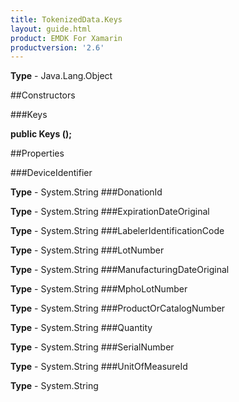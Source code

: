 ```yaml
---
title: TokenizedData.Keys
layout: guide.html
product: EMDK For Xamarin 
productversion: '2.6' 
---
```


    

**Type** - Java.Lang.Object

##Constructors

###Keys

**public Keys ();**


        

##Properties

###DeviceIdentifier

        

**Type** - System.String
###DonationId

        

**Type** - System.String
###ExpirationDateOriginal

        

**Type** - System.String
###LabelerIdentificationCode

        

**Type** - System.String
###LotNumber

        

**Type** - System.String
###ManufacturingDateOriginal

        

**Type** - System.String
###MphoLotNumber

        

**Type** - System.String
###ProductOrCatalogNumber

        

**Type** - System.String
###Quantity

        

**Type** - System.String
###SerialNumber

        

**Type** - System.String
###UnitOfMeasureId

        

**Type** - System.String
